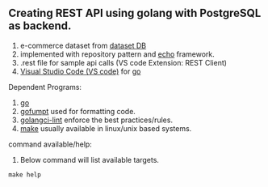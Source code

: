 ## Creating REST API using golang with PostgreSQL as backend.

1. e-commerce dataset from  [dataset DB](https://uibakery.io/sql-playground)
2. implemented with repository pattern and [echo](https://echo.labstack.com/) framework.
3. .rest file for sample api calls (VS code Extension: REST Client)
4. [Visual Studio Code (VS code)](https://code.visualstudio.com/) for [go](https://code.visualstudio.com/docs/languages/go)

Dependent Programs:

1. [go](https://go.dev/) 
2. [gofumpt](https://github.com/mvdan/gofumpt/) used for formatting code.
3. [golangci-lint](https://golangci-lint.run/) enforce the best practices/rules.
4. [make](https://www.gnu.org/software/make/) usually available in linux/unix based systems.

command available/help:

1.  Below command will list available targets.
```console
make help
 ````
